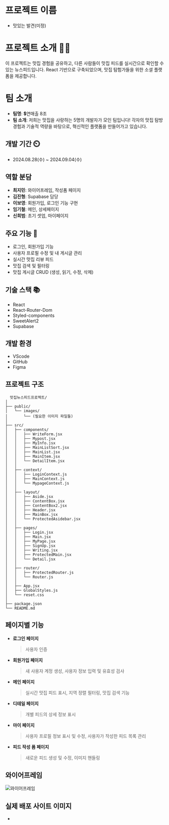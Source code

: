 # 프로젝트 이름

- 맛있는 발견(미정)

# 프로젝트 소개 👨‍🏫

이 프로젝트는 맛집 경험을 공유하고, 다른 사람들이 맛집 피드를 실시간으로 확인할 수 있는 뉴스피드입니다. React 기반으로 구축되었으며, 맛집 탐험가들을 위한 소셜 플랫폼을 제공합니다.

# 팀 소개

- **팀명**: 💲연매출 8조
- **팀 소개**: 저희는 맛집을 사랑하는 5명의 개발자가 모인 팀입니다! 각자의 맛집 탐방 경험과 기술적 역량을 바탕으로, 혁신적인 플랫폼을 만들어가고 있습니다.

## 개발 기간 ⏲️

- 2024.08.28(수) ~ 2024.09.04(수)

## 역할 분담

- **최지민**: 와이어프레임, 작성폼 페이지
- **김진형**: Supabase 담당
- **이보영**: 회원가입, 로그인 기능 구현
- **임기철**: 메인, 상세페이지
- **신희범**: 초기 셋업, 마이페이지

## 주요 기능 💜

- 로그인, 회원가입 기능
- 사용자 프로필 수정 및 내 게시글 관리
- 실시간 맛집 리뷰 피드
- 맛집 검색 및 필터링
- 맛집 게시글 CRUD (생성, 읽기, 수정, 삭제)

## 기술 스택 📚️

- React
- React-Router-Dom
- Styled-components
- SweetAlert2
- Supabase

## 개발 환경

- VScode
- GitHub
- Figma

## 프로젝트 구조

```
  맛집뉴스피드프로젝트/
│
├── public/
│   └── images/
│       └── (필요한 이미지 파일들)
│
├── src/
│   ├── components/
│   │   ├── WriteForm.jsx
│   │   ├── Mypost.jsx
│   │   ├── MyInfo.jsx
│   │   ├── MainListSort.jsx
│   │   ├── MainList.jsx
│   │   ├── MainItem.jsx
│   │   └── DetailItem.jsx
│   │
│   ├── context/
│   │   ├── LoginContext.js
│   │   ├── MainContext.js
│   │   └── MypageContext.js
│   │
│   ├── layout/
│   │   ├── Aside.jsx
│   │   ├── ContentBox.jsx
│   │   ├── ContentBox2.jsx
│   │   ├── Header.jsx
│   │   ├── MainBox.jsx
│   │   └── ProtectedAsidebar.jsx
│   │
│   ├── pages/
│   │   ├── Login.jsx
│   │   ├── Main.jsx
│   │   ├── MyPage.jsx
│   │   ├── SignUp.jsx
│   │   ├── Writing.jsx
│   │   ├── ProtectedMain.jsx
│   │   └── Detail.jsx
│   │
│   ├── router/
│   │   ├── ProtectedRouter.js
│   │   └── Router.js
│   │
│   ├── App.jsx
│   ├── GlobalStyles.js
│   └── reset.css
│
├── package.json
└── README.md
```

## 페이지별 기능

- **로그인 페이지**
  > 사용자 인증
- **회원가입 페이지**
  > 새 사용자 계정 생성, 사용자 정보 입력 및 유효성 검사
- **메인 페이지**
  > 실시간 맛집 피드 표시, 지역 정렬 필터링, 맛집 검색 기능
- **디테일 페이지**
  > 개별 피드의 상세 정보 표시
- **마이 페이지**
  > 사용자 프로필 정보 표시 및 수정, 사용자가 작성한 피드 목록 관리
- **피드 작성 폼 페이지**
  > 새로운 피드 생성 및 수정, 이미지 핸들링

## 와이어프레임

![와이어프레임](/public/images/newsPeed.png)

## 실제 배포 사이트 이미지

-
